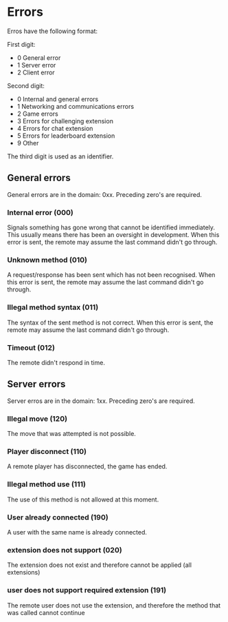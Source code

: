# Errors

Erros have the following format:

First digit:

- 0 General error
- 1 Server error
- 2 Client error

Second digit:

- 0 Internal and general errors
- 1 Networking and communications errors
- 2 Game errors
- 3 Errors for challenging extension
- 4 Errors for chat extension
- 5 Errors for leaderboard extension
- 9 Other

The third digit is used as an identifier.

## General errors

General errors are in the domain: 0xx. Preceding zero's are required.

### Internal error (000)

Signals something has gone wrong that cannot be identified immediately. This usually means there has been an oversight in development. When this error is sent, the remote may assume the last command didn't go through.

### Unknown method (010)

A request/response has been sent which has not been recognised. When this error is sent, the remote may assume the last command didn't go through.

### Illegal method syntax  (011)

The syntax of the sent method is not correct. When this error is sent, the remote may assume the last command didn't go through.

### Timeout (012)

The remote didn't respond in time.

## Server errors

Server erros are in the domain: 1xx. Preceding zero's are required.

### Illegal move (120)

The move that was attempted is not possible.

### Player disconnect (110)

A remote player has disconnected, the game has ended.

### Illegal method use (111)

The use of this method is not allowed at this moment.

### User already connected (190)

A user with the same name is already connected.

### extension does not support (020)

The extension does not exist and therefore cannot be applied (all extensions)

### user does not support required extension (191)

The remote user does not use the extension, and therefore the method that was called cannot continue

